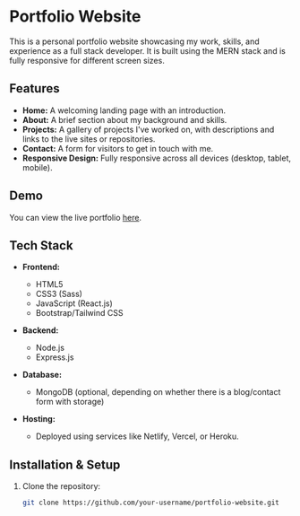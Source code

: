 # Portfolio Website

This is a personal portfolio website showcasing my work, skills, and experience as a full stack developer. It is built using the MERN stack and is fully responsive for different screen sizes.

## Features

- **Home:** A welcoming landing page with an introduction.
- **About:** A brief section about my background and skills.
- **Projects:** A gallery of projects I've worked on, with descriptions and links to the live sites or repositories.
- **Contact:** A form for visitors to get in touch with me.
- **Responsive Design:** Fully responsive across all devices (desktop, tablet, mobile).

## Demo

You can view the live portfolio [here](https://your-portfolio-link.com).

## Tech Stack

- **Frontend:**
  - HTML5
  - CSS3 (Sass)
  - JavaScript (React.js)
  - Bootstrap/Tailwind CSS

- **Backend:**
  - Node.js
  - Express.js

- **Database:**
  - MongoDB (optional, depending on whether there is a blog/contact form with storage)

- **Hosting:**
  - Deployed using services like Netlify, Vercel, or Heroku.

## Installation & Setup

1. Clone the repository:
   ```bash
   git clone https://github.com/your-username/portfolio-website.git
